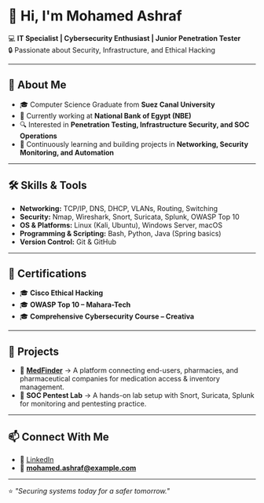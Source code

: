 # 👋 Hi, I'm Mohamed Ashraf  

💻 **IT Specialist | Cybersecurity Enthusiast | Junior Penetration Tester**  
🔒 Passionate about Security, Infrastructure, and Ethical Hacking  

---

## 🚀 About Me  
- 🎓 Computer Science Graduate from **Suez Canal University**  
- 🏦 Currently working at **National Bank of Egypt (NBE)**  
- 🔍 Interested in **Penetration Testing, Infrastructure Security, and SOC Operations**  
- 🌱 Continuously learning and building projects in **Networking, Security Monitoring, and Automation**  

---

## 🛠️ Skills & Tools  
- **Networking:** TCP/IP, DNS, DHCP, VLANs, Routing, Switching  
- **Security:** Nmap, Wireshark, Snort, Suricata, Splunk, OWASP Top 10  
- **OS & Platforms:** Linux (Kali, Ubuntu), Windows Server, macOS  
- **Programming & Scripting:** Bash, Python, Java (Spring basics)  
- **Version Control:** Git & GitHub  

---

## 📜 Certifications  
- 🎓 **Cisco Ethical Hacking**  
- 🎓 **OWASP Top 10 – Mahara-Tech**  
- 🎓 **Comprehensive Cybersecurity Course – Creativa**  

---

## 📂 Projects  
- 🔹 **[MedFinder](#)** → A platform connecting end-users, pharmacies, and pharmaceutical companies for medication access & inventory management.  
- 🔹 **SOC Pentest Lab** → A hands-on lab setup with Snort, Suricata, Splunk for monitoring and pentesting practice.  

---

## 📫 Connect With Me  
- 💼 [LinkedIn](https://www.linkedin.com/in/mohamedashraf)  
- 📧 **mohamed.ashraf@example.com**  

---

⭐️ _"Securing systems today for a safer tomorrow."_
